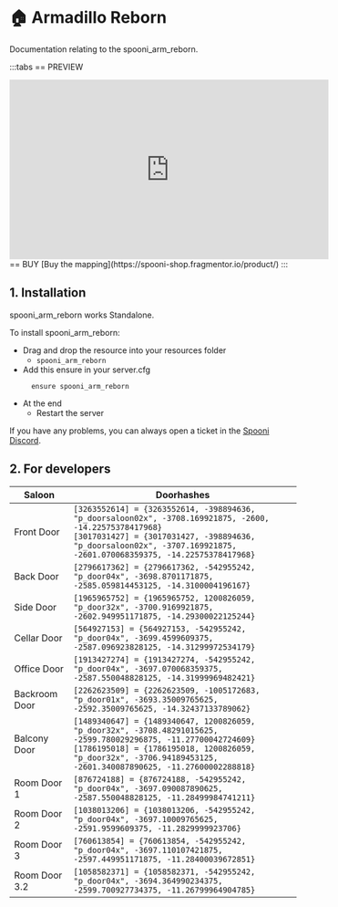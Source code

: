 # 🏠 Armadillo Reborn
Documentation relating to the spooni_arm_reborn.

:::tabs
== PREVIEW
<iframe width="560" height="315" src="https://www.youtube.com/embed/" frameborder="0" allow="accelerometer; autoplay; clipboard-write; encrypted-media; gyroscope; picture-in-picture; web-share" referrerpolicy="strict-origin-when-cross-origin" allowfullscreen></iframe>
== BUY
[Buy the mapping](https://spooni-shop.fragmentor.io/product/)
:::

## 1. Installation
spooni_arm_reborn works Standalone.  

To install spooni_arm_reborn:
- Drag and drop the resource into your resources folder
  - `spooni_arm_reborn`
- Add this ensure in your server.cfg
  ```
    ensure spooni_arm_reborn
  ```
- At the end
  - Restart the server

If you have any problems, you can always open a ticket in the [Spooni Discord](https://discord.gg/spooni).

## 2. For developers
| Saloon                    | Doorhashes
|---------------------------|----------------------------------------------------------------------------------|
| Front Door                | `[3263552614] = {3263552614, -398894636, "p_doorsaloon02x", -3708.169921875, -2600, -14.22575378417968}` <br> `[3017031427] = {3017031427, -398894636, "p_doorsaloon02x", -3707.169921875, -2601.070068359375, -14.22575378417968}`
| Back Door                 | `[2796617362] = {2796617362, -542955242, "p_door04x", -3698.8701171875, -2585.059814453125, -14.3100004196167}`
| Side Door                 | `[1965965752] = {1965965752, 1200826059, "p_door32x", -3700.9169921875, -2602.949951171875, -14.29300022125244}`
| Cellar Door               | `[564927153] = {564927153, -542955242, "p_door04x", -3699.4599609375, -2587.096923828125, -14.31299972534179}`
| Office Door               | `[1913427274] = {1913427274, -542955242, "p_door04x", -3697.070068359375, -2587.550048828125, -14.31999969482421}`
| Backroom Door             | `[2262623509] = {2262623509, -1005172683, "p_door01x", -3693.35009765625, -2592.35009765625, -14.32437133789062}`
| Balcony Door              | `[1489340647] = {1489340647, 1200826059, "p_door32x", -3708.48291015625, -2599.780029296875, -11.27700042724609}` <br> `[1786195018] = {1786195018, 1200826059, "p_door32x", -3706.94189453125, -2601.340087890625, -11.27600002288818}`
| Room Door 1               | `[876724188] = {876724188, -542955242, "p_door04x", -3697.090087890625, -2587.550048828125, -11.28499984741211}`
| Room Door 2               | `[1038013206] = {1038013206, -542955242, "p_door04x", -3697.10009765625, -2591.9599609375, -11.2829999923706}`
| Room Door 3               | `[760613854] = {760613854, -542955242, "p_door04x", -3697.110107421875, -2597.449951171875, -11.28400039672851}`
| Room Door 3.2             | `[1058582371] = {1058582371, -542955242, "p_door04x", -3694.364990234375, -2599.700927734375, -11.26799964904785}`